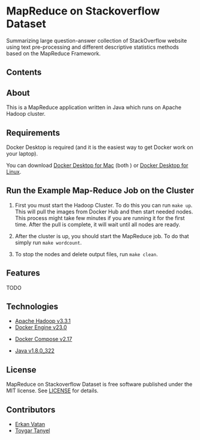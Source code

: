 # MapReduce on Stackoverflow Dataset

Summarizing large question-answer collection of StackOverflow website using text pre-processing
and different descriptive statistics methods based on the MapReduce Framework.


<!-- START doctoc generated TOC please keep comment here to allow auto update -->
<!-- DON'T EDIT THIS SECTION, INSTEAD RE-RUN doctoc TO UPDATE -->
## Contents

<!-- END doctoc generated TOC please keep comment here to allow auto update -->

## About

This is a MapReduce application written in Java which runs on Apache Hadoop cluster.

## Requirements

Docker Desktop is required (and it is the easiest way to get Docker work on your laptop).

You can download [Docker Desktop for Mac](https://docs.docker.com/desktop/install/mac-install/) (both ) or 
[Docker Desktop for Linux](https://docs.docker.com/desktop/install/linux-install/).

## Run the Example Map-Reduce Job on the Cluster

1. First you must start the Hadoop Cluster. To do this you can run `make up`. This will pull
    the images from Docker Hub and then start needed nodes. 
    This process might take few minutes if you are running it for the first time.
    After the pull is complete, it will wait until all nodes are ready.

1. After the cluster is up, you should start the MapReduce job. To do that
    simply run `make wordcount`.

1. To stop the nodes and delete output files, run `make clean`.

## Features

TODO

## Technologies

* [Apache Hadoop v3.3.1](https://hadoop.apache.org/)
* [Docker Engine v23.0](https://docs.docker.com/engine/reference/run/)
- [Docker Compose v2.17](https://docs.docker.com/compose/reference/)
* [Java v1.8.0_322](https://www.oracle.com/java/technologies/downloads/)

## License

MapReduce on Stackoverflow Dataset is free software published under the MIT license. See [LICENSE](LICENSE) for details.

## Contributors

* [Erkan Vatan](https://github.com/arensonzz)
* [Toygar Tanyel](https://github.com/toygarr)
